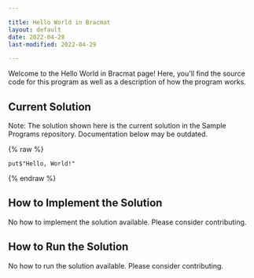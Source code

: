 ```yaml
---

title: Hello World in Bracmat
layout: default
date: 2022-04-28
last-modified: 2022-04-29

---
```


Welcome to the Hello World in Bracmat page! Here, you'll find the source code for this program as well as a description of how the program works.

## Current Solution

Note: The solution shown here is the current solution in the Sample Programs repository. Documentation below may be outdated.

{% raw %}

```Bracmat
put$"Hello, World!"
```

{% endraw %}

## How to Implement the Solution

No how to implement the solution available. Please consider contributing.

## How to Run the Solution

No how to run the solution available. Please consider contributing.